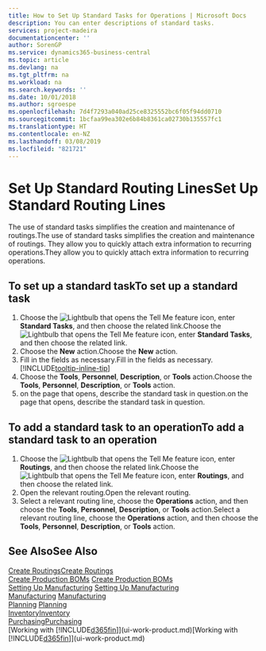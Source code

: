 ```yaml
---
title: How to Set Up Standard Tasks for Operations | Microsoft Docs
description: You can enter descriptions of standard tasks.
services: project-madeira
documentationcenter: ''
author: SorenGP
ms.service: dynamics365-business-central
ms.topic: article
ms.devlang: na
ms.tgt_pltfrm: na
ms.workload: na
ms.search.keywords: ''
ms.date: 10/01/2018
ms.author: sgroespe
ms.openlocfilehash: 7d4f7293a040ad25ce8325552bc6f05f94dd0710
ms.sourcegitcommit: 1bcfaa99ea302e6b84b8361ca02730b135557fc1
ms.translationtype: HT
ms.contentlocale: en-NZ
ms.lasthandoff: 03/08/2019
ms.locfileid: "821721"
---
```

# <a name="set-up-standard-routing-lines"></a><span data-ttu-id="b8a06-103">Set Up Standard Routing Lines</span><span class="sxs-lookup"><span data-stu-id="b8a06-103">Set Up Standard Routing Lines</span></span>
<span data-ttu-id="b8a06-104">The use of standard tasks simplifies the creation and maintenance of routings.</span><span class="sxs-lookup"><span data-stu-id="b8a06-104">The use of standard tasks simplifies the creation and maintenance of routings.</span></span> <span data-ttu-id="b8a06-105">They allow you to quickly attach extra information to recurring operations.</span><span class="sxs-lookup"><span data-stu-id="b8a06-105">They allow you to quickly attach extra information to recurring operations.</span></span>

## <a name="to-set-up-a-standard-task"></a><span data-ttu-id="b8a06-106">To set up a standard task</span><span class="sxs-lookup"><span data-stu-id="b8a06-106">To set up a standard task</span></span>
1. <span data-ttu-id="b8a06-107">Choose the ![Lightbulb that opens the Tell Me feature](media/ui-search/search_small.png "Tell me what you want to do") icon, enter **Standard Tasks**, and then choose the related link.</span><span class="sxs-lookup"><span data-stu-id="b8a06-107">Choose the ![Lightbulb that opens the Tell Me feature](media/ui-search/search_small.png "Tell me what you want to do") icon, enter **Standard Tasks**, and then choose the related link.</span></span>
2. <span data-ttu-id="b8a06-108">Choose the **New** action.</span><span class="sxs-lookup"><span data-stu-id="b8a06-108">Choose the **New** action.</span></span>
3. <span data-ttu-id="b8a06-109">Fill in the fields as necessary.</span><span class="sxs-lookup"><span data-stu-id="b8a06-109">Fill in the fields as necessary.</span></span> [!INCLUDE[tooltip-inline-tip](includes/tooltip-inline-tip_md.md)]
4. <span data-ttu-id="b8a06-110">Choose the **Tools**, **Personnel**, **Description**, or **Tools** action.</span><span class="sxs-lookup"><span data-stu-id="b8a06-110">Choose the **Tools**, **Personnel**, **Description**, or **Tools** action.</span></span>
5. <span data-ttu-id="b8a06-111">on the page that opens, describe the standard task in question.</span><span class="sxs-lookup"><span data-stu-id="b8a06-111">on the page that opens, describe the standard task in question.</span></span>

## <a name="to-add-a-standard-task-to-an-operation"></a><span data-ttu-id="b8a06-112">To add a standard task to an operation</span><span class="sxs-lookup"><span data-stu-id="b8a06-112">To add a standard task to an operation</span></span>
1. <span data-ttu-id="b8a06-113">Choose the ![Lightbulb that opens the Tell Me feature](media/ui-search/search_small.png "Tell me what you want to do") icon, enter **Routings**, and then choose the related link.</span><span class="sxs-lookup"><span data-stu-id="b8a06-113">Choose the ![Lightbulb that opens the Tell Me feature](media/ui-search/search_small.png "Tell me what you want to do") icon, enter **Routings**, and then choose the related link.</span></span>
2. <span data-ttu-id="b8a06-114">Open the relevant routing.</span><span class="sxs-lookup"><span data-stu-id="b8a06-114">Open the relevant routing.</span></span>
3. <span data-ttu-id="b8a06-115">Select a relevant routing line, choose the **Operations** action, and then choose the **Tools**, **Personnel**, **Description**, or **Tools** action.</span><span class="sxs-lookup"><span data-stu-id="b8a06-115">Select a relevant routing line, choose the **Operations** action, and then choose the **Tools**, **Personnel**, **Description**, or **Tools** action.</span></span>

## <a name="see-also"></a><span data-ttu-id="b8a06-116">See Also</span><span class="sxs-lookup"><span data-stu-id="b8a06-116">See Also</span></span>  
[<span data-ttu-id="b8a06-117">Create Routings</span><span class="sxs-lookup"><span data-stu-id="b8a06-117">Create Routings</span></span>](production-how-to-create-routings.md)  
<span data-ttu-id="b8a06-118">[Create Production BOMs](production-how-to-create-production-boms.md)   </span><span class="sxs-lookup"><span data-stu-id="b8a06-118">[Create Production BOMs](production-how-to-create-production-boms.md)   </span></span>  
<span data-ttu-id="b8a06-119">[Setting Up Manufacturing](production-configure-production-processes.md) </span><span class="sxs-lookup"><span data-stu-id="b8a06-119">[Setting Up Manufacturing](production-configure-production-processes.md) </span></span>  
<span data-ttu-id="b8a06-120">[Manufacturing](production-manage-manufacturing.md)  </span><span class="sxs-lookup"><span data-stu-id="b8a06-120">[Manufacturing](production-manage-manufacturing.md)  </span></span>  
<span data-ttu-id="b8a06-121">[Planning](production-planning.md) </span><span class="sxs-lookup"><span data-stu-id="b8a06-121">[Planning](production-planning.md) </span></span>  
[<span data-ttu-id="b8a06-122">Inventory</span><span class="sxs-lookup"><span data-stu-id="b8a06-122">Inventory</span></span>](inventory-manage-inventory.md)  
[<span data-ttu-id="b8a06-123">Purchasing</span><span class="sxs-lookup"><span data-stu-id="b8a06-123">Purchasing</span></span>](purchasing-manage-purchasing.md)  
<span data-ttu-id="b8a06-124">[Working with [!INCLUDE[d365fin](includes/d365fin_md.md)]](ui-work-product.md)</span><span class="sxs-lookup"><span data-stu-id="b8a06-124">[Working with [!INCLUDE[d365fin](includes/d365fin_md.md)]](ui-work-product.md)</span></span>  
